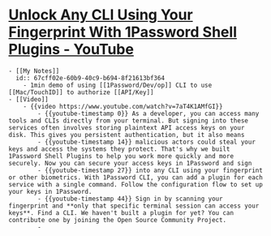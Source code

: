 # [Unlock Any CLI Using Your Fingerprint With 1Password Shell Plugins - YouTube](https://www.youtube.com/watch?v=7aT4K1AMfGI)
	- [[My Notes]]
	  id:: 67cff02e-60b9-40c9-b694-8f21613bf364
		- 1min demo of using [[1Password/Dev/op]] CLI to use [[Mac/TouchID]] to authorize [[API/Key]]
	- [[Video]]
		- {{video https://www.youtube.com/watch?v=7aT4K1AMfGI}}
			- {{youtube-timestamp 0}} As a developer, you can access many tools and CLIs directly from your terminal. But signing into these services often involves storing plaintext API access keys on your disk. This gives you persistent authentication, but it also means
			- {{youtube-timestamp 14}} malicious actors could steal your keys and access the systems they protect. That's why we built 1Password Shell Plugins to help you work more quickly and more securely. Now you can secure your access keys in 1Password and sign
			- {{youtube-timestamp 27}} into any CLI using your fingerprint or other biometrics. With 1Password CLI, you can add a plugin for each service with a single command. Follow the configuration flow to set up your keys in 1Password.
			- {{youtube-timestamp 44}} Sign in by scanning your fingerprint and **only that specific terminal session can access your keys**. Find a CLI. We haven't built a plugin for yet? You can contribute one by joining the Open Source Community Project.
			-